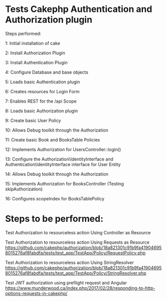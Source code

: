 # Tests Cakephp Authentication and Authorization plugin

Steps performed:

1: Initial installation of cake

2: Install Authorization Plugin

3: Install Authentication Plugin

4: Configure Database and base objects

5: Loads basic Authentication plugin

6: Creates resources for Login Form

7: Enables REST for the /api Scope

8: Loads basic Authorization plugin

9: Create basic User Policy

10: Allows Debug toolkit through the Authorization

11: Create basic Book and BooksTable Policies

12: Implements Authorization for UsersController::login()

13: Configure the Authorization\IdentityInterface and Authentication\IdentityInterface interface for User Entity

14: Allows Debug toolkit through the Authorization

15: Implements Authorization for BooksController (Testing skipAuthorization)

16: Configures scopeIndex for BooksTablePolicy

# Steps to be performed:

Test Authorization to resourceless action Using Controller as Resource

Test Authorization to resourceless action Using Requests as Resource
https://github.com/cakephp/authorization/blob/18a821301c91b9fa419046958015276af8fabdfa/tests/test_app/TestApp/Policy/RequestPolicy.php

Test Authorization to resourceless action Using StringResolver
https://github.com/cakephp/authorization/blob/18a821301c91b9fa419046958015276af8fabdfa/tests/test_app/TestApp/Policy/StringResolver.php

Test JWT authorization using preflight request and Angular
https://www.munderwood.ca/index.php/2017/02/28/responding-to-http-options-requests-in-cakephp/


